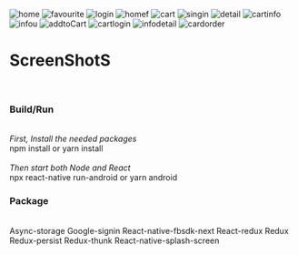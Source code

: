 ![home](https://user-images.githubusercontent.com/77676634/122316828-b1a56900-cf46-11eb-97f3-9113937db29d.jpg)
![favourite](https://user-images.githubusercontent.com/77676634/122316832-b2d69600-cf46-11eb-8d35-ddaa22900cd5.jpg)
![login](https://user-images.githubusercontent.com/77676634/122316833-b2d69600-cf46-11eb-85bb-643a30cd7f60.jpg)
![homef](https://user-images.githubusercontent.com/77676634/122316837-b36f2c80-cf46-11eb-91c0-f3374384d838.jpg)
![cart](https://user-images.githubusercontent.com/77676634/122316839-b407c300-cf46-11eb-9022-75cc69f9db3c.jpg)
![singin](https://user-images.githubusercontent.com/77676634/122316840-b407c300-cf46-11eb-8cc0-bef5f6212556.jpg)
![detail](https://user-images.githubusercontent.com/77676634/122316847-b538f000-cf46-11eb-86e3-4123ec62f1ad.jpg)
![cartinfo](https://user-images.githubusercontent.com/77676634/122316850-b5d18680-cf46-11eb-8b6f-e0a7502401b7.jpg)
![infou](https://user-images.githubusercontent.com/77676634/122316851-b5d18680-cf46-11eb-9627-b9652fb86dc0.jpg)
![addtoCart](https://user-images.githubusercontent.com/77676634/122316854-b66a1d00-cf46-11eb-993e-6377175503b3.jpg)
![cartlogin](https://user-images.githubusercontent.com/77676634/122316856-b702b380-cf46-11eb-876d-e3ff3238470d.jpg)
![infodetail](https://user-images.githubusercontent.com/77676634/122316858-b702b380-cf46-11eb-833f-07adc2c18393.jpg)
![cardorder](https://user-images.githubusercontent.com/77676634/122316862-b79b4a00-cf46-11eb-859f-faf6f4b6ab21.jpg)
<h1>ScreenShotS</h1><br>
 <h3>Build/Run</h3><br>
 <i>First, Install the needed packages</i><br>
 <label>npm install or yarn install</label><br><br>
 <i>Then start both Node and React</i><br>
 <label>npx react-native run-android or yarn android</label><br>
 <h3>Package</h3><br>
 <label>Async-storage Google-signin React-native-fbsdk-next React-redux Redux Redux-persist Redux-thunk React-native-splash-screen</label><br>

